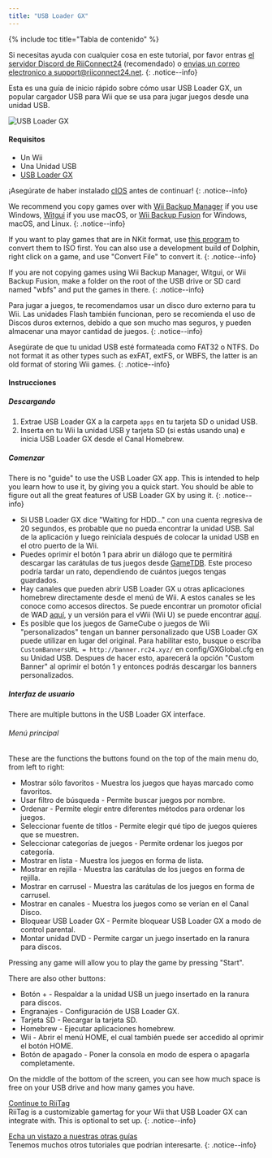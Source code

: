```yaml
---
title: "USB Loader GX"
---
```


{% include toc title="Tabla de contenido" %}

Si necesitas ayuda con cualquier cosa en este tutorial, por favor entras [el servidor Discord de RiiConnect24](https://discord.gg/rc24) (recomendado) o [envias un correo electronico a support@riiconnect24.net](mailto:support@riiconnect24.net).
{: .notice--info}

Esta es una guía de inicio rápido sobre cómo usar USB Loader GX, un popular cargador USB para Wii que se usa para jugar juegos desde una unidad USB.

![USB Loader GX](/images/usbloadergx.png)

#### Requisitos

* Un Wii
* Una Unidad USB
* [USB Loader GX](https://hbb1.oscwii.org/hbb/usbloader_gx/usbloader_gx.zip)

¡Asegúrate de haber instalado [cIOS](/cios) antes de continuar!
{: .notice--info}

We recommend you copy games over with [Wii Backup Manager](/wiibackupmanager) if you use Windows, [Witgui](https://desairem.com/wordpress/category/witgui-download/) if you use macOS, or [Wii Backup Fusion](https://github.com/larsenv/Wii-Backup-Fusion) for Windows, macOS, and Linux.
{: .notice--info}

If you want to play games that are in NKit format, use [this program](https://gbatemp.net/download/nkit.36157/) to convert them to ISO first. You can also use a development build of Dolphin, right click on a game, and use "Convert File" to convert it.
{: .notice--info}

If you are not copying games using Wii Backup Manager, Witgui, or Wii Backup Fusion, make a folder on the root of the USB drive or SD card named "wbfs" and put the games in there.
{: .notice--info}

Para jugar a juegos, te recomendamos usar un disco duro externo para tu Wii. Las unidades Flash también funcionan, pero se recomienda el uso de Discos duros externos, debido a que son mucho mas seguros, y pueden almacenar una mayor cantidad de juegos.
{: .notice--info}

Asegúrate de que tu unidad USB esté formateada como FAT32 o NTFS. Do not format it as other types such as exFAT, extFS, or WBFS, the latter is an old format of storing Wii games.
{: .notice--info}

#### Instrucciones

##### Descargando

1. Extrae USB Loader GX a la carpeta `apps` en tu tarjeta SD o unidad USB.
2. Inserta en tu Wii la unidad USB y tarjeta SD (si estás usando una) e inicia  USB Loader GX desde el Canal Homebrew.

##### Comenzar

There is no "guide" to use the USB Loader GX app. This is intended to help you learn how to use it, by giving you a quick start. You should be able to figure out all the great features of USB Loader GX by using it.
{: .notice--info}

* Si USB Loader GX dice "Waiting for HDD..." con una cuenta regresiva de 20 segundos, es probable que no pueda encontrar la unidad USB. Sal de la aplicación y luego reiníciala después de colocar la unidad USB en el otro puerto de la Wii.
* Puedes oprimir el botón 1 para abrir un diálogo que te permitirá descargar las carátulas de tus juegos desde [GameTDB](https://gametdb.com/). Este proceso podría tardar un rato, dependiendo de cuántos juegos tengas guardados.
* Hay canales que pueden abrir USB Loader GX u otras aplicaciones homebrew directamente desde el menú de Wii. A estos canales se les conoce como accesos directos. Se puede encontrar un promotor oficial de WAD [aquí](https://sourceforge.net/projects/usbloadergx/files/Releases/Forwarders/USB%20Loader%20GX-UNEO_Forwarder_5_1_AHBPROT.wad), y un versión para el vWii (Wii U) se puede encontrar [aquí](https://sourceforge.net/projects/usbloadergx/files/Releases/Forwarders/USB%20Loader%20GX-UNEO_Forwarder_5_1_AHBPROT_vWii%20%28Fix%29.wad).
* Es posible que los juegos de GameCube o juegos de Wii "personalizados" tengan un banner personalizado que USB Loader GX puede utilizar en lugar del original. Para habilitar esto, busque o escriba `CustomBannersURL = http://banner.rc24.xyz/` en config/GXGlobal.cfg en su Unidad USB. Despues de hacer esto, aparecerá la opción "Custom Banner" al oprimir el botón 1 y entonces podrás descargar los banners personalizados.

##### Interfaz de usuario

There are multiple buttons in the USB Loader GX interface.

###### Menú principal

These are the functions the buttons found on the top of the main menu do, from left to right:

* Mostrar sólo favoritos - Muestra los juegos que hayas marcado como favoritos.
* Usar filtro de búsqueda - Permite buscar juegos por nombre.
* Ordenar - Permite elegir entre diferentes métodos para ordenar los juegos.
* Seleccionar fuente de títlos - Permite elegir qué tipo de juegos quieres que se muestren.
* Seleccionar categorías de juegos - Permite ordenar los juegos por categoría.
* Mostrar en lista - Muestra los juegos en forma de lista.
* Mostrar en rejilla - Muestra las carátulas de los juegos en forma de rejilla.
* Mostrar en carrusel - Muestra las carátulas de los juegos en forma de carrusel.
* Mostrar en canales - Muestra los juegos como se verían en el Canal Disco.
* Bloquear USB Loader GX - Permite bloquear USB Loader GX a modo de control parental.
* Montar unidad DVD - Permite cargar un juego insertado en la ranura para discos.

Pressing any game will allow you to play the game by pressing "Start".

There are also other buttons:

* Botón + - Respaldar a la unidad USB un juego insertado en la ranura para discos.
* Engranajes - Configuración de USB Loader GX.
* Tarjeta SD - Recargar la tarjeta SD.
* Homebrew - Ejecutar aplicaciones homebrew.
* Wii - Abrir el menú HOME, el cual también puede ser accedido al oprimir el botón HOME.
* Botón de apagado - Poner la consola en modo de espera o apagarla completamente.

On the middle of the bottom of the screen, you can see how much space is free on your USB drive and how many games you have.

[Continue to RiiTag](riitag)<br> RiiTag is a customizable gamertag for your Wii that USB Loader GX can integrate with. This is optional to set up.
{: .notice--info}

[Echa un vistazo a nuestras otras guías](site-navigation)<br> Tenemos muchos otros tutoriales que podrían interesarte.
{: .notice--info}
